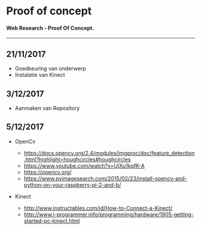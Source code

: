 # Proof of concept

#### Web Research - Proof Of Concept.

---

## 21/11/2017
- Goedkeuring van onderwerp
- Instalatie van Kinect

## 3/12/2017
- Aanmaken van Repository

## 5/12/2017
- OpenCv 
  - https://docs.opencv.org/2.4/modules/imgproc/doc/feature_detection.html?highlight=houghcircles#houghcircles
  - https://www.youtube.com/watch?v=UjXu1kqfK-A
  - https://opencv.org/
  - https://www.pyimagesearch.com/2015/02/23/install-opencv-and-python-on-your-raspberry-pi-2-and-b/
  
- Kinect 
  - http://www.instructables.com/id/How-to-Connect-a-Kinect/
  - http://www.i-programmer.info/programming/hardware/1905-getting-started-pc-kinect.html
  
